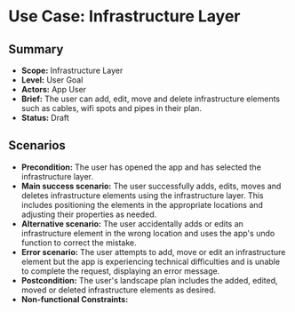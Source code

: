 # Use Case: Infrastructure Layer

## Summary

- **Scope:** Infrastructure Layer
- **Level:** User Goal
- **Actors:** App User
- **Brief:** The user can add, edit, move and delete infrastructure elements such as cables, wifi spots and pipes in their plan.
- **Status:** Draft

## Scenarios

- **Precondition:**
  The user has opened the app and has selected the infrastructure layer.
- **Main success scenario:**
  The user successfully adds, edits, moves and deletes infrastructure elements using the infrastructure layer.
  This includes positioning the elements in the appropriate locations and adjusting their properties as needed.
- **Alternative scenario:**
  The user accidentally adds or edits an infrastructure element in the wrong location and uses the app's undo function to correct the mistake.
- **Error scenario:**
  The user attempts to add, move or edit an infrastructure element but the app is experiencing technical difficulties and is unable to complete the request, displaying an error message.
- **Postcondition:**
  The user's landscape plan includes the added, edited, moved or deleted infrastructure elements as desired.
- **Non-functional Constraints:**
